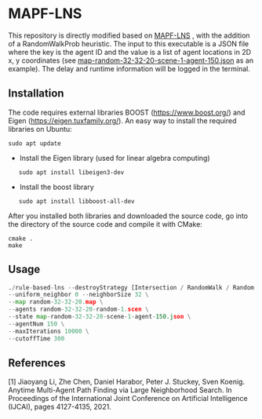 # MAPF-LNS 

This repository is directly modified based on [MAPF-LNS](https://github.com/Jiaoyang-Li/MAPF-LNS) , with the addition of a RandomWalkProb heuristic. The input to this executable is a JSON file where the key is the agent ID and the value is a list of agent locations in 2D x, y coordinates (see [map-random-32-32-20-scene-1-agent-150.json](map-random-32-32-20-scene-1-agent-150.json) as an example). The delay and runtime information will be logged in the terminal. 


## Installation 
The code requires external libraries 
BOOST (https://www.boost.org/) and Eigen (https://eigen.tuxfamily.org/). 
An easy way to install the required libraries on Ubuntu:    
```shell script
sudo apt update
```
- Install the Eigen library (used for linear algebra computing)
 ```shell script
    sudo apt install libeigen3-dev
 ```
- Install the boost library 
 ```shell script
    sudo apt install libboost-all-dev
 ```
    
After you installed both libraries and downloaded the source code, 
go into the directory of the source code and compile it with CMake: 

```
cmake .
make 
```
## Usage


```python
./rule-based-lns --destroyStrategy [Intersection / RandomWalk / Random / Adaptive / RandomWalkProb ] \
--uniform_neighbor 0 --neighborSize 32 \
--map random-32-32-20.map \
--agents random-32-32-20-random-1.scen \
--state map-random-32-32-20-scene-1-agent-150.json \
--agentNum 150 \
--maxIterations 10000 \
--cutoffTime 300
```

<!-- ./rule-based-lns --destroyStrategy RandomWalk \
--uniform_neighbor 0 --neighborSize 32 \
--map random-32-32-20.map \
--agents random-32-32-20-random-1.scen \
--state map-random-32-32-20-scene-1-agent-150.json \
--agentNum 150 \
--cutoffTime 300 -->


## References
[1] Jiaoyang Li, Zhe Chen, Daniel Harabor, Peter J. Stuckey, Sven Koenig.
Anytime Multi-Agent Path Finding via Large Neighborhood Search.
In Proceedings of the International Joint Conference on Artificial Intelligence (IJCAI), pages 4127-4135, 2021.         

 

 
